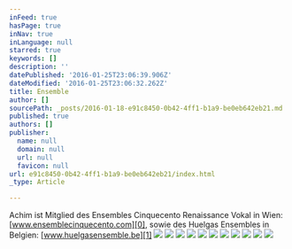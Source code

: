 ```yaml
---
inFeed: true
hasPage: true
inNav: true
inLanguage: null
starred: true
keywords: []
description: ''
datePublished: '2016-01-25T23:06:39.906Z'
dateModified: '2016-01-25T23:06:32.262Z'
title: Ensemble
author: []
sourcePath: _posts/2016-01-18-e91c8450-0b42-4ff1-b1a9-be0eb642eb21.md
published: true
authors: []
publisher:
  name: null
  domain: null
  url: null
  favicon: null
url: e91c8450-0b42-4ff1-b1a9-be0eb642eb21/index.html
_type: Article

---
```

Achim ist Mitglied des Ensembles Cinquecento Renaissance Vokal in Wien: [www.ensemblecinquecento.com][0], sowie des Huelgas Ensembles in Belgien: [www.huelgasensemble.be][1]
![](https://the-grid-user-content.s3-us-west-2.amazonaws.com/4c94288e-c11b-4b0d-ba4e-b610a82d67c6.jpg)
![](https://s3-us-west-2.amazonaws.com/the-grid-img/p/f3b74223a5d1b9b1911f2560dc2c5cb6b2f9bf78.jpg)
![](https://the-grid-user-content.s3-us-west-2.amazonaws.com/787dcb1f-0cdb-4e2c-98ae-aa45f90f4e97.jpg)
![](https://the-grid-user-content.s3-us-west-2.amazonaws.com/799bfee0-b9a6-4fd3-b82e-5dee4963bd72.jpg)
![](https://the-grid-user-content.s3-us-west-2.amazonaws.com/91f4ded4-e00d-4a31-b883-2266e58eda64.jpg)
![](https://the-grid-user-content.s3-us-west-2.amazonaws.com/c24c9fb1-4d67-4e3f-813e-f9a69bf02dcc.jpg)
![](https://the-grid-user-content.s3-us-west-2.amazonaws.com/edc6592e-b3f4-4c30-b258-f0c91b2de6ed.jpg)
![](https://the-grid-user-content.s3-us-west-2.amazonaws.com/8dbd99db-4b82-4c49-8de3-dc84cf2b053b.jpg)
![](https://the-grid-user-content.s3-us-west-2.amazonaws.com/a49bf495-1c37-4079-b706-6a05123e192e.jpg)
![](https://the-grid-user-content.s3-us-west-2.amazonaws.com/9da81bde-9bd6-4526-871e-e02f1896b8a8.jpg)
![](https://the-grid-user-content.s3-us-west-2.amazonaws.com/24044403-6ebe-4e34-af1b-441bd3817d07.jpg)

[0]: http://www.ensemblecinquecento.com/
[1]: http://www.huelgasensemble.be/